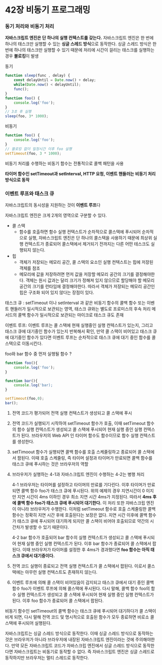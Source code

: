 # 42장 비동기 프로그래밍

### 동기 처리와 비동기 처리

**자바스크립트 엔진은 단 하나의 실행 컨텍스트를 갖는다.** 자바스크립트 엔진은 한 번에 하나의 태스크만 실행할 수 있는 **싱글 스레드 방식**으로 동작한다. 싱글 스레드 방식은 한 번에 하나의 태스크만 실행할 수 있기 때문에 처리에 시간이 걸리는 태스크를 실행하는 경우 **블로킹**이 발생

동기

```jsx
function sleep(func , delay) {
	const delayUntil = Date.now() + delay;
	while(Date.now() < delayUntil);
	func();
}
function foo() {
	console.log('foo');
}
// 3초 후 실행
sleep(foo, 3* 1000);
```

비동기

```jsx
function foo() {
	console.log('foo');
}
// 블로킹 없이 일정시간 이후 foo 실행
setTimeout(foo, 3 * 1000);
```

비동기 처리를 수행하는 비동기 함수는 전통적으로 콜백 패턴을 사용

**타이머 함수인 setTimeout과 setInterval, HTTP 요청, 이벤트 핸들러는 비동기 처리 방식으로 동작**

### 이벤트 루프와 태스크 큐

자바스크립트의 동시성을 지원하는 것이 **이벤트 루프**다

자바스크립트 엔진은 크게 2개의 영역으로 구분할 수 있다.

- 콜 스택
    - 함수를 호출하면 함수 실행 컨텍스트가 순차적으로 콜스택에 푸시되어 순차적으로 실행, 자바스크립트 엔진은 단 하나의 콜스택을 사용하기 때문에 최상위 실행 컨텍스트가 종료되어 콜스택에서 제거되기 전까지는 다른 어떤 테스크도 실행되지 않는다.
- 힙
    - 객체가 저장되는 메모리 공간, 콜 스택의 요소인 실행 컨텍스트는 힙에 저장된 객체를 참조
    - 메모리에 값을 저장하려면 먼저 값을 저장할 메모리 공간의 크기를 결정해야한다. 객체는 원시 값과는 달리 크기가 정해져 있지 않으므로 할당해야 할 메모리 공간의 크기를 런타임에 결정해야한다. 따라서 객체가 저장되는 메모리 공간인 힙은 구조화 되어 있지 않다는 장점이 있다.

태스크 큐 : setTimeout 이나 setInterval 과 같은 비동기 함수의 콜백 함수 또는 이벤트 핸들러가 일시적으로 보관되는 영역, 태스크 큐와는 별도로 프로미스의 후속 처리 메서드의 콜백 함수가 일시적으로 보관되는 마이크로 태스크 큐도 존재

이벤트 루프: 이벤트 루프는 콜 스택에 현재 실행중인 실행 컨텍스트가 있는지, 그리고 태스크 큐에 대기중인 함수가 있는지 반복해서 확인, 만약 콜 스택이 비어있고 태스크 큐에 대기중인 함수가 있다면 이벤트 루프는 순차적으로 태스크 큐에 대기 중인 함수를 콜 스택으로 이동시킨다.

foo와 bar 함수 중 먼저 실행될 함수 ?

```jsx
function foo(){
	console.log('foo');
}

function bar(){
	console.log('bar);
}

setTimeout(foo,0);
bar();
```

1. 전역 코드가 평가되어 전역 실행 컨텍스트가 생성되고 콜 스택에 푸시
2. 전역 코드가 실행되기 시작하여 setTimeout 함수가 호출, 이때 setTimeout 함수의 함수 실행 컨텍스트가 생성되고 콜 스택에 푸시되어 현재 실행 중인 실행 컨텍스트가 된다. 브라우저의 Web API 인 타이머 함수도 함수이므로 함수 실행 컨텍스트를 생성한다.
3. setTimoout 함수가 실행되면 콜백 함수를 호출 스케줄링하고 종료되어 콜 스택에서 팜된다. 이때 호출 스케줄링, 즉 타이머 설정과 타이머가 만료되면 콜백 함수를 태스크 큐에 푸시하는 것은 브라우저의 역할
4. 브라우저가 실행하는 4-1과 자바스크립트 엔진이 수행하는 4-2는 병행 처리
    
    4-1 브라우저는 타이머를 설정하고 타이머의 만료를 기다린다. 이후 타이머가 만료되면 콜백 함수 foo가 태스크  큐에 푸시된다. 위의 예제의 경우 지연시간이 0 이지만 지연 시간이 4ms 이하인 경우 최소 지연 시간 4ms가 지정된다. 따라서 **4ms 후에 콜백 함수 foo가 태스크 큐에 푸시되어 대기한다.** 이 처리 또한 자바스크립 엔진이 아니라 브라우저가 수행한다. 이처럼 setTimeout 함수로 호출 스케줄링한 콜백 함수는 정확히 지연 시간 후에 호출된다는 보장은 없다. 지연 시간 이후에 콜백 함수가 태스크 큐에 푸시되어 대기하게 되지만 콜 스택이 비어야 호출되므로 약간의 시간차가 발생할 수 있기 때문이다.
    
    4-2 bar 함수가 호출되어 bar 함수의 실행 컨텍스트가 생성되고 콜 스택에 푸시되어 현재 실행 중인 실행 컨텍스트가 된다. 이후 bar 함수가 종료되어 콜 스택에서 팝된다. 이때 브라우저가 타이머를 설정한 후 4ms가 경과했다면 **foo 함수는 아직 태스크 큐에서 대기중이다.**
    
5. 전역 코드 실행이 종료되고 전역 실행 컨텍스트가 콜 스택에서 팝된다. 이로서 콜스택에는 아무런 실행 컨텍스트도 존재하지 않는다.
6. 이벤트 루프에 의해 콜 스택이 비어있음이 감지되고 태스크 큐에서 대기 중인 콜백 함수 foo가 이벤트 루프에 의해 콜스택에 푸시된다. 다시 말해, 콜백 함수 foo의 함수 실행 컨텍스트가 생성되고 콜 스택에 푸시되어 현재 실행 중인 실행 컨텍스트가 된다. 이후 foo 함수가 종료되어 콜 스택에서 팝된다.

비동기 함수인 setTimeout의 콜백 함수는 태스크 큐에 푸시되어 대기하다가 콜 스택이 비게 되면, 다시 말해 전역 코드 및 명시적으로 호출된 함수가 모두 종료하면 비로소 콜스택에 푸시되어 실행된다.

자바스크립트는 싱글 스레드 방식으로 동작한다. 이때 싱글 스레드 방식으로 동작하는 것은 브라우저가 아니라 브라우저에 내장된 자바스크립트 엔진이라는 것에 주의해야한다. 만약 모든 자바스크립트 코드가 자바스크립 엔진에서 싱글 스레드 방식으로 동작한다면 자바스크립트는 비동기로 동작할 수 없다. 즉 자바스크립트 엔진은 싱글 스레드로 동작하지만 브라우저는 멀티 스레드로 동작한다.